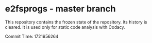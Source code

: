 # e2fsprogs - master branch

This repository contains the frozen state of the repository.
Its history is cleared. It is used only for static code
analysis with Codacy.

Commit Time: 1721956264